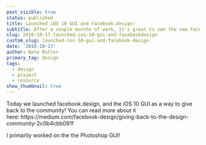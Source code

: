 ```yaml
---
post_visible: true
status: published
title: Launched iOS 10 GUI and Facebook.design!
subtitle: After a couple months of work, it's great to see the new Facebook.design live!
slug: 2016-10-17-launched-ios-10-gui-and-facebookdesign
custom_slug: launched-ios-10-gui-and-facebook-design
date: '2016-10-17'
author: Nate Butler
primary_tag: design
tags:
  - design
  - project
  - resource
show_thumbnail: true
---
```

<p>Today we launched facebook.design, and the iOS&nbsp;10 GUI as a way to give back to the community! You can read more about it here:&nbsp;https://medium.com/facebook-design/giving-back-to-the-design-community-2c0b4cbb091f</p><p>I primarily worked on the the Photoshop GUI!</p>